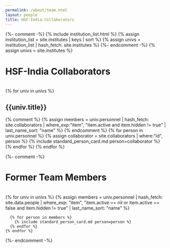 ```yaml
---
permalink: /about/team.html
layout: people
title: HSF-India Collaborators
---
```


{%- comment -%}
{% include institution_list.html %}
{% assign institution_list = site.institutes | keys | sort %}
{% assign univs = institution_list | hash_fetch: site.institutes %}
{%- endcomment -%}
{% assign univs = site.institutes %}

<h1>HSF-India Collaborators</h1><br>

<div class="container-fluid">
  <div class="row">
    {% for univ in univs %}
<h2>{{univ.title}}</h2>
{% comment %}
      {% assign members = univ.personnel | hash_fetch: site.collaborators
                                         | where_exp:"item", "item.active and item.hidden != true"
                                         | last_name_sort: "name" %}
{% endcomment %}
      {% for person in univ.personnel %}
      {% assign collaborator = site.collaborators | where:"id", person %}
        {% include standard_person_card.md person=collaborator %}
      {% endfor %}
    {% endfor %}
  </div>
</div>

{%- comment -%}
<br>
<h1>Former Team Members</h1><br>

<div class="container-fluid">
  <div class="row">
    {% for univ in univs %}
      {% assign members = univ.personnel | hash_fetch: site.data.people
                                         | where_exp: "item", "item.active == nil or item.active == false and item.hidden != true"
                                         | last_name_sort: "name" %}

      {% for person in members %}
        {% include standard_person_card.md person=person %}
      {% endfor %}
    {% endfor %}
  </div>
</div>
{%- endcomment -%}

